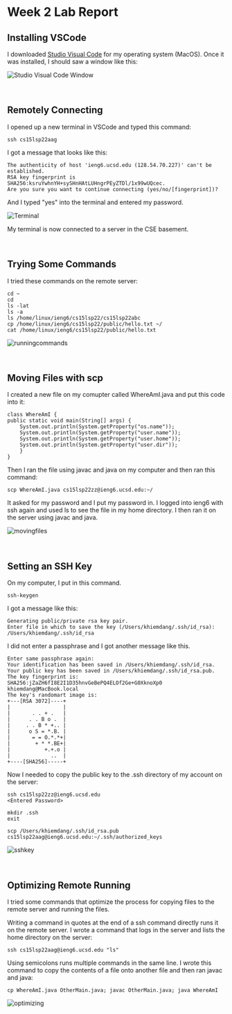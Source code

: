 # Week 2 Lab Report

## Installing VSCode

I downloaded [Studio Visual Code](https://code.visualstudio.com/) for my operating system (MacOS). Once it was installed, I should saw a window like this:

![Studio Visual Code Window](studiovisualcode.png)

&nbsp;

## Remotely Connecting

I opened up a new terminal in VSCode and typed this command:

    ssh cs15lsp22aag

I got a message that looks like this:

    The authenticity of host 'ieng6.ucsd.edu (128.54.70.227)' can't be established.
    RSA key fingerprint is 
    SHA256:ksruYwhnYH+sySHnHAtLUHngrPEyZTDl/1x99wUQcec.
    Are you sure you want to continue connecting (yes/no/[fingerprint])?

And I typed "yes" into the terminal and entered my password.

![Terminal](terminal.png)

My terminal is now connected to a server in the CSE basement.

&nbsp;

## Trying Some Commands

I tried these commands on the remote server:

    cd ~
    cd
    ls -lat
    ls -a
    ls /home/linux/ieng6/cs15lsp22/cs15lsp22abc
    cp /home/linux/ieng6/cs15lsp22/public/hello.txt ~/
    cat /home/linux/ieng6/cs15lsp22/public/hello.txt

![runningcommands](runningcommands.png)

&nbsp;

## Moving Files with scp

I created a new file on my comupter called WhereAmI.java and put this code into it:

    class WhereAmI {
    public static void main(String[] args) {
        System.out.println(System.getProperty("os.name"));
        System.out.println(System.getProperty("user.name"));
        System.out.println(System.getProperty("user.home"));
        System.out.println(System.getProperty("user.dir"));
        }
    }

Then I ran the file using javac and java on my computer and then ran this command:

    scp WhereAmI.java cs15lsp22zz@ieng6.ucsd.edu:~/

It asked for my password and I put my password in. I logged into ieng6 with ssh again and used ls to see the file in my home directory. I then ran it on the server using javac and java.

![movingfiles](movingfiles.png)

&nbsp;

## Setting an SSH Key

On my computer, I put in this command.

    ssh-keygen

I got a message like this:

    Generating public/private rsa key pair.
    Enter file in which to save the key (/Users/khiemdang/.ssh/id_rsa): /Users/khiemdang/.ssh/id_rsa

I did not enter a passphrase and I got another message like this.

    Enter same passphrase again: 
    Your identification has been saved in /Users/khiemdang/.ssh/id_rsa.
    Your public key has been saved in /Users/khiemdang/.ssh/id_rsa.pub.
    The key fingerprint is:
    SHA256:jZaZH6fI8E2I1D35hnvGeBePQ4ELOf2Ge+G0XknoXp0 khiemdang@MacBook.local
    The key's randomart image is:
    +---[RSA 3072]----+
    |                 |
    |       . . + .   |
    |      . . B o .  |
    |     . . B * +.. |
    |      o S = *.B. |
    |       = = O.*.*+|
    |        + * *.BE+|
    |           +.+.o |
    |             ..  |
    +----[SHA256]-----+

Now I needed to copy the public key to the .ssh directory of my account on the server:

    ssh cs15lsp22zz@ieng6.ucsd.edu
    <Entered Password>

    mkdir .ssh
    exit

    scp /Users/khiemdang/.ssh/id_rsa.pub cs15lsp22aag@ieng6.ucsd.edu:~/.ssh/authorized_keys

![sshkey](sshkey.png)

&nbsp;

## Optimizing Remote Running

I tried some commands that optimize the process for copying files to the remote server and running the files.

Writing a command in quotes at the end of a ssh command directly runs it on the remote server. I wrote a command that logs in the server and lists the home directory on the server:

    ssh cs15lsp22aag@ieng6.ucsd.edu "ls"

Using semicolons runs multiple commands in the same line. I wrote this command to copy the contents of a file onto another file and then ran javac and java:

    cp WhereAmI.java OtherMain.java; javac OtherMain.java; java WhereAmI

![optimizing](optimizing.png)

